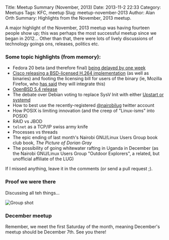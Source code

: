 Title: Meetup Summary (November, 2013)
Date: 2013-11-2 22:33
Category: Meetups
Tags: KFC, meetup
Slug: meetup-november-2013
Author: Alan Orth
Summary: Highlights from the November, 2013 meetup.

A major highlight of the November, 2013 meetup was having fourteen people show up; this was perhaps the most successful meetup since we began in 2012... Other than that, there were lots of lively discussions of technology goings ons, releases, politics etc.

### Some topic highlights (from memory):

* Fedora 20 beta (and therefore final) [being delayed by one week](https://lists.fedoraproject.org/pipermail/devel/2013-October/190689.html)
* [Cisco releasing a BSD-licensed H.264 implementation](http://blogs.cisco.com/collaboration/open-source-h-264-removes-barriers-webrtc) (as well as binaries) and footing the licensing bill for users of the binary (ie, Mozilla Firefox, who [has said](https://blog.mozilla.org/blog/2013/10/30/video-interoperability-on-the-web-gets-a-boost-from-ciscos-h-264-codec/) they will integrate this)
* [OpenBSD 5.4 release](http://www.openbsd.org/54.html)
* The debate over Debian voting to replace SysV Init with either [Upstart or systemd](http://slashdot.org/story/13/10/28/1621219/debian-to-replace-sysvinit-switch-to-systemd-or-upstart)
* How to best use the recently-registered [@nairobilug](https://twitter.com/nairobilug) twitter account
* How POSIX is limiting innovation (and the creep of "Linux-isms" into POSIX)
* RAID vs JBOD
* `telnet` as a TCP/IP swiss army knife
* Processes vs threads
* The epic ending of last month's Nairobi GNU/Linux Users Group book club book, *The Picture of Dorian Gray*
* The possibility of going whitewater rafting in Uganda in December (as the Nairobi GNU/Linux Users Group "Outdoor Explorers", a related, but unofficial affiliate of the LUG)

If I missed anything, leave it in the comments (or send a pull request ;).

### Proof we were there
Discussing all teh things...

![Group shot](/images/meetup-november-2013.jpg "Nairobi GNU/Linux Users Group members")

### December meetup
Remember, we meet the first Saturday of the month, meaning December's meetup should be December 7th.  See you there!
